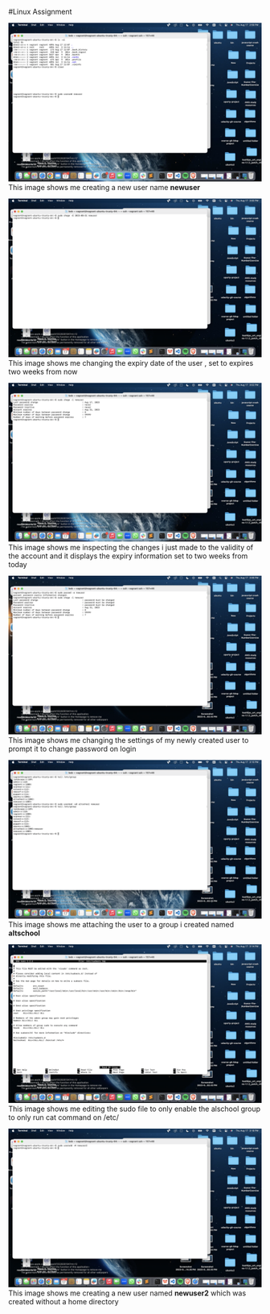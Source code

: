 #Linux Assignment 


![User creation](1.png)
This image shows me creating a new user name **newuser**

![Expiry date](2.png)
This image shows me changing the expiry date of the user , set to expires two weeks from now 

![expiry inspection](3.png)
This image shows me inspecting the changes i just made to the validity of the account and it displays the expiry information set to two weeks from today 

![Password change](4.png)
This image shows me changing the settings of my newly created user to prompt it to change password on login

![Attach to group](5.png)
This image shows me attaching the user to a group i created named **altschool**

![Sudoers](6.png)
This image shows me editing the sudo file to only enable the alschool group to only run cat command on /etc/

![User without directory](7.png)
This image shows me creating a new user named **newuser2** which was created without a home directory 
